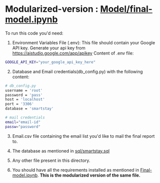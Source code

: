 # Modularized-version : [Model/final-model.ipynb](https://github.com/im-ukr/SmartStay/blob/test/Model/final-model.ipynb)

To run this code you'd need:

1. Environment Variables File (.env):
This file should contain your Google API key. Generate your api key from https://aistudio.google.com/app/apikey
Content of .env file:
```sh
GOOGLE_API_KEY="your_google_api_key_here"
```
2. Database and Email credentials(db_config.py) with the following content:
```sh
# db_config.py
username = 'root'
password = 'pass'
host = 'localhost'
port = '3306'
database = 'smartstay'

# mail credentials
email="email-id"
passw="password"
```

3. Email.csv file containing the email list you'd like to mail the final report to.

4. The database as mentioned in [sql/smartstay.sql](https://github.com/im-ukr/SmartStay/blob/test/sql/smartstay.sql)

5. Any other file present in this directory.

6. You should have all the requirements installed as mentioned in [Final-model.ipynb](https://github.com/im-ukr/SmartStay/blob/test/notebooks/Dynamic%20Pricing%20Model/Final-model.ipynb). **This is the modularized version of the same file.**
